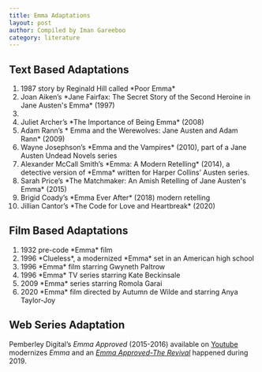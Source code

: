```yaml
---
title: Emma Adaptations
layout: post
author: Compiled by Iman Gareeboo
category: literature
---
```


## Text Based Adaptations
<ol>
<li> 1987 story by Reginald Hill called *Poor Emma*</li>
<li> Joan Aiken’s *Jane Fairfax: The Secret Story of the Second Heroine in Jane Austen's Emma* (1997)<li>
<li>Juliet Archer’s *The Importance of Being Emma* (2008)
<li>Adam Rann’s * Emma and the Werewolves: Jane Austen and Adam Rann* (2009)</li>
<li>Wayne Josephson’s *Emma and the Vampires* (2010), part of a Jane Austen Undead Novels series</li>
<li>Alexander McCall Smith’s *Emma: A Modern Retelling* (2014), a detective version of *Emma* written for Harper Collins’ Austen series.</li>
<li>Sarah Price’s *The Matchmaker: An Amish Retelling of Jane Austen's Emma* (2015)</li>
<li>Brigid Coady’s *Emma Ever After* (2018) modern retelling</li>
<li>Jillian Cantor’s *The Code for Love and Heartbreak* (2020)</li>
</ol>

## Film Based Adaptations 
<ol>
<li>1932 pre-code *Emma* film</li>
<li>1996 *Clueless*, a modernized *Emma* set in an American high school</li>
<li>1996 *Emma* film starring Gwyneth Paltrow</li>
<li>1996 *Emma* TV series starring Kate Beckinsale</li>
<li>2009 *Emma* series starring Romola Garai</li>
<li>2020 *Emma* film directed by Autumn de Wilde and starring Anya Taylor-Joy</li>
</ol>

## Web Series Adaptation
Pemberley Digital’s *Emma Approved* (2015-2016) available on [Youtube](https://www.youtube.com/playlist?list=PL_ePOdU-b3xdXOZwmLkotVRHffG4diWuB) modernizes *Emma* and an [*Emma Approved-The Revival*](https://www.youtube.com/playlist?list=PL_ePOdU-b3xeohDlPLbdCy1FZYr1IdeKl) happened during 2019. 



